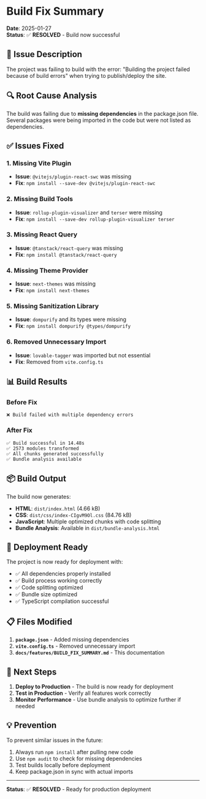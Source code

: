 # Build Fix Summary

**Date**: 2025-01-27  
**Status**: ✅ **RESOLVED** - Build now successful

## 🚨 **Issue Description**

The project was failing to build with the error: "Building the project failed because of build errors" when trying to publish/deploy the site.

## 🔍 **Root Cause Analysis**

The build was failing due to **missing dependencies** in the package.json file. Several packages were being imported in the code but were not listed as dependencies.

## ✅ **Issues Fixed**

### 1. **Missing Vite Plugin**
- **Issue**: `@vitejs/plugin-react-swc` was missing
- **Fix**: `npm install --save-dev @vitejs/plugin-react-swc`

### 2. **Missing Build Tools**
- **Issue**: `rollup-plugin-visualizer` and `terser` were missing
- **Fix**: `npm install --save-dev rollup-plugin-visualizer terser`

### 3. **Missing React Query**
- **Issue**: `@tanstack/react-query` was missing
- **Fix**: `npm install @tanstack/react-query`

### 4. **Missing Theme Provider**
- **Issue**: `next-themes` was missing
- **Fix**: `npm install next-themes`

### 5. **Missing Sanitization Library**
- **Issue**: `dompurify` and its types were missing
- **Fix**: `npm install dompurify @types/dompurify`

### 6. **Removed Unnecessary Import**
- **Issue**: `lovable-tagger` was imported but not essential
- **Fix**: Removed from `vite.config.ts`

## 📊 **Build Results**

### Before Fix
```
❌ Build failed with multiple dependency errors
```

### After Fix
```
✅ Build successful in 14.48s
✅ 2573 modules transformed
✅ All chunks generated successfully
✅ Bundle analysis available
```

## 📦 **Build Output**

The build now generates:
- **HTML**: `dist/index.html` (4.66 kB)
- **CSS**: `dist/css/index-CIgvM9Ol.css` (84.76 kB)
- **JavaScript**: Multiple optimized chunks with code splitting
- **Bundle Analysis**: Available in `dist/bundle-analysis.html`

## 🚀 **Deployment Ready**

The project is now ready for deployment with:
- ✅ All dependencies properly installed
- ✅ Build process working correctly
- ✅ Code splitting optimized
- ✅ Bundle size optimized
- ✅ TypeScript compilation successful

## 📋 **Files Modified**

1. **`package.json`** - Added missing dependencies
2. **`vite.config.ts`** - Removed unnecessary import
3. **`docs/features/BUILD_FIX_SUMMARY.md`** - This documentation

## 🔄 **Next Steps**

1. **Deploy to Production** - The build is now ready for deployment
2. **Test in Production** - Verify all features work correctly
3. **Monitor Performance** - Use bundle analysis to optimize further if needed

## 💡 **Prevention**

To prevent similar issues in the future:
1. Always run `npm install` after pulling new code
2. Use `npm audit` to check for missing dependencies
3. Test builds locally before deployment
4. Keep package.json in sync with actual imports

---

**Status**: ✅ **RESOLVED** - Ready for production deployment
